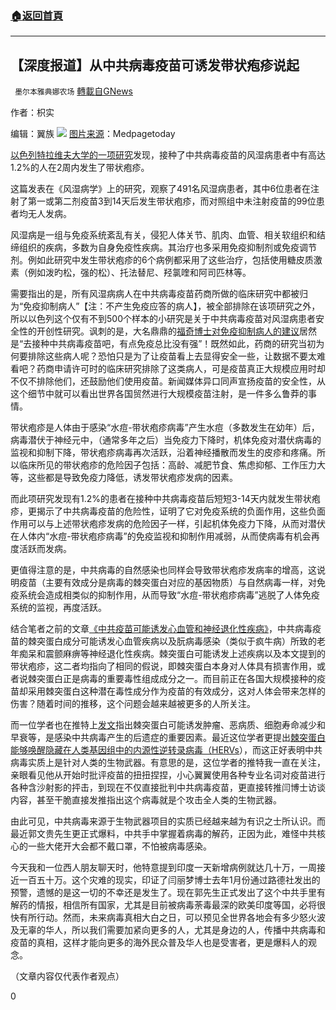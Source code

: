 ###  [:house:返回首頁](https://github.com/ourhimalayas/txt)
---

## 【深度报道】从中共病毒疫苗可诱发带状疱疹说起
` 墨尔本雅典娜农场` [轉載自GNews](https://gnews.org/zh-hans/1135460/)

作者：枳实

编辑：翼族
![]()![](https://www.gnews.org/wp-content/uploads/2021/04/92106.jpg)
[图片来源](https://www.medpagetoday.com/infectiousdisease/covid19vaccine/92106)：Medpagetoday

[以色列特拉维夫大学的一项研究](https://www.medpagetoday.com/infectiousdisease/covid19vaccine/92106)发现，接种了中共病毒疫苗的风湿病患者中有高达1.2%的人在2周内发生了带状疱疹。

这篇发表在《风湿病学》上的研究，观察了491名风湿病患者，其中6位患者在注射了第一或第二剂疫苗3到14天后发生带状疱疹，而对照组中未注射疫苗的99位患者均无人发病。

风湿病是一组与免疫系统紊乱有关，侵犯人体关节、肌肉、血管、相关软组织和结缔组织的疾病，多数为自身免疫性疾病。其治疗也多采用免疫抑制剂或免疫调节剂。例如此研究中发生带状疱疹的6个病例都采用了这些治疗，包括使用糖皮质激素（例如泼旳松，强的松）、托法替尼、羟氯喹和阿司匹林等。

需要指出的是，所有风湿病病人在中共病毒疫苗药商所做的临床研究中都被归为“免疫抑制病人”【注：不产生免疫应答的病人】，被全部排除在该项研究之外，所以以色列这个仅有不到500个样本的小研究是关于中共病毒疫苗对风湿病患者安全性的开创性研究。讽刺的是，大名鼎鼎的[福奇博士对免疫抑制病人的建议](https://www.ajmc.com/view/taking-immunosuppressants-fauci-says-get-the-covid-19-vaccine)居然是“去接种中共病毒疫苗吧，有点免疫总比没有强”！既然如此，药商的研究当初为何要排除这些病人呢？恐怕只是为了让疫苗看上去显得安全一些，让数据不要太难看吧？药商申请许可时的临床研究排除了这类病人，可是疫苗真正大规模应用时却不仅不排除他们，还鼓励他们使用疫苗。新闻媒体异口同声宣扬疫苗的安全性，从这个细节中就可以看出世界各国贸然进行大规模疫苗注射，是一件多么鲁莽的事情。

带状疱疹是人体由于感染“水痘-带状疱疹病毒”产生水痘（多数发生在幼年）后，病毒潜伏于神经元中，（通常多年之后）当免疫力下降时，机体免疫对潜伏病毒的监视和抑制下降，带状疱疹病毒再次活跃，沿着神经播散而发生的皮疹和疼痛。所以临床所见的带状疱疹的危险因子包括：高龄、减肥节食、焦虑抑郁、工作压力大等，这些都是导致免疫力降低，诱发带状疱疹发病的因素。

而此项研究发现有1.2%的患者在接种中共病毒疫苗后短短3-14天内就发生带状疱疹，更揭示了中共病毒疫苗的危险性，证明了它对免疫系统的负面作用，这些负面作用可以与上述带状疱疹发病的危险因子一样，引起机体免疫力下降，从而对潜伏在人体内“水痘-带状疱疹病毒”的免疫监视和抑制作用减弱，从而使病毒有机会再度活跃而发病。

更值得注意的是，中共病毒的自然感染也同样会导致带状疱疹发病率的增高，这说明疫苗（主要有效成分是病毒的棘突蛋白对应的基因物质）与自然病毒一样，对免疫系统会造成相类似的抑制作用，从而导致“水痘-带状疱疹病毒”逃脱了人体免疫系统的监视，再度活跃。

结合笔者之前的文章[《中共疫苗可能诱发心血管和神经退化性疾病》](https://gnews.org/zh-hans/915235/)，中共病毒疫苗的棘突蛋白成分可能诱发心血管疾病以及朊病毒感染（类似于疯牛病）所致的老年痴呆和震颤麻痹等神经退化性疾病。棘突蛋白可能诱发上述疾病以及本文提到的带状疱疹，这二者均指向了相同的假说，即棘突蛋白本身对人体具有损害作用，或者说棘突蛋白正是病毒的重要毒性组成成分之一。而目前正在各国大规模接种的疫苗却采用棘突蛋白这种潜在毒性成分作为疫苗的有效成分，这对人体会带来怎样的伤害？随着时间的推移，这个问题会越来越被更多的人所关注。

而一位学者也在推特上[发文](https://twitter.com/parsifaler/status/1383252694920351748?s=21)指出棘突蛋白可能诱发肿瘤、恶病质、细胞寿命减少和早衰等，是感染中共病毒产生的后遗症的重要因素。最近这位学者更提出[棘突蛋白能够唤醒隐藏在人类基因组中的内源性逆转录病毒（HERVs](https://twitter.com/parsifaler/status/1384657417435242499?s=21)），而这正好表明中共病毒实质上是针对人类的生物武器。有意思的是，这位学者的推特我一直在关注，亲眼看见他从开始时批评疫苗的扭扭捏捏，小心翼翼使用各种专业名词对疫苗进行各种含沙射影的抨击，到现在不仅直接批判中共病毒疫苗，更直接转推闫博士访谈内容，甚至干脆直接发推指出这个病毒就是个攻击全人类的生物武器。

由此可见，中共病毒来源于生物武器项目的实质已经越来越为有识之士所认识。而最近郭文贵先生更正式爆料，中共手中掌握着病毒的解药，正因为此，难怪中共核心的一些大佬开大会都不戴口罩，不怕被病毒感染。

今天我和一位西人朋友聊天时，他特意提到印度一天新增病例就达几十万，一周接近一百五十万。这个灾难的现实，印证了闫丽梦博士去年1月份通过路德社发出的预警，遗憾的是这一切的不幸还是发生了。现在郭先生正式发出了这个中共手里有解药的情报，相信所有国家，尤其是目前被病毒荼毒最深的欧美印度等国，必将很快有所行动。然而，未来病毒真相大白之日，可以预见全世界各地会有多少怒火波及无辜的华人，所以我们需要加紧向更多的人，尤其是身边的人，传播中共病毒和疫苗的真相，这样才能向更多的海外民众普及华人也是受害者，更是爆料人的观念。

（文章内容仅代表作者观点）

0
